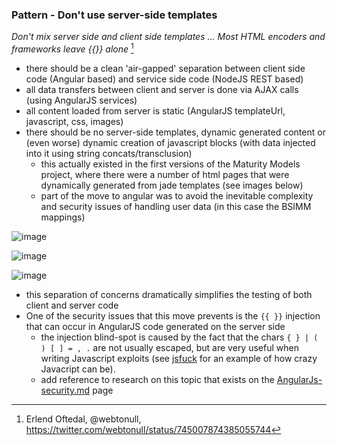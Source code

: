 ### Pattern - Don't use server-side templates

_Don't mix server side and client side templates ... Most HTML encoders and frameworks leave {{}} alone_
[^webtonull-1]

- there should be a clean 'air-gapped' separation between client side code (Angular based) and service side code (NodeJS REST based)
- all data transfers between client and server is done via AJAX calls (using AngularJS services)
- all content loaded from server is static (AngularJS templateUrl, javascript, css, images)
- there should be no server-side templates,  dynamic generated content or (even worse) dynamic creation of javascript blocks (with data injected into it using string concats/transclusion)
   - this actually existed in the first versions of the Maturity Models project, where there were a number of html pages that were dynamically generated from jade templates (see images below)
   - part of the move to angular was to avoid the inevitable complexity and security issues of handling user data (in this case the BSIMM mappings)

![image](https://cloud.githubusercontent.com/assets/656739/16211333/cb40565a-3738-11e6-9762-7081856b9d5b.png)

![image](https://cloud.githubusercontent.com/assets/656739/16211343/d94fa688-3738-11e6-97bb-b5636d490c29.png)

![image](https://cloud.githubusercontent.com/assets/656739/16211350/e82535ba-3738-11e6-9011-4509a49e9b6c.png)

- this separation of concerns dramatically simplifies the testing of both client and server code
- One of the security issues that this move prevents is the ```{{ }}``` injection that can occur in AngularJS code generated on the server side
  - the injection blind-spot is caused by the fact that the chars ```{ } | ( ) [ ] = , .``` are not usually escaped, but are very useful when writing Javascript exploits (see [jsfuck](http://www.jsfuck.com/) for an example of how crazy Javacript can be).
  - add reference to research on this topic that exists on the [AngularJs-security.md](AngularJs-security.md) page


[^webtonull-1]: Erlend Oftedal, @webtonull, https://twitter.com/webtonull/status/745007874385055744
